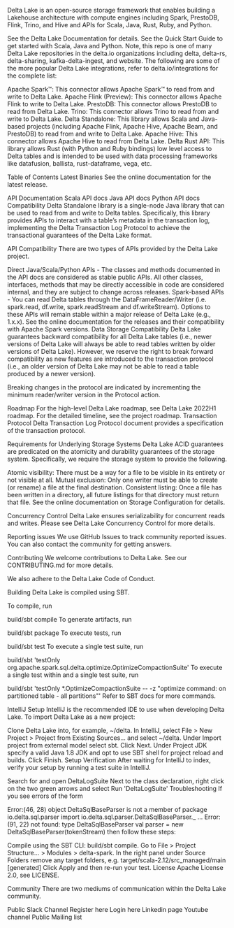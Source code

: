 

Delta Lake is an open-source storage framework that enables building a Lakehouse architecture with compute engines including Spark, PrestoDB, Flink, Trino, and Hive and APIs for Scala, Java, Rust, Ruby, and Python.

See the Delta Lake Documentation for details.
See the Quick Start Guide to get started with Scala, Java and Python.
Note, this repo is one of many Delta Lake repositories in the delta.io organizations including delta, delta-rs, delta-sharing, kafka-delta-ingest, and website.
The following are some of the more popular Delta Lake integrations, refer to delta.io/integrations for the complete list:

Apache Spark™: This connector allows Apache Spark™ to read from and write to Delta Lake.
Apache Flink (Preview): This connector allows Apache Flink to write to Delta Lake.
PrestoDB: This connector allows PrestoDB to read from Delta Lake.
Trino: This connector allows Trino to read from and write to Delta Lake.
Delta Standalone: This library allows Scala and Java-based projects (including Apache Flink, Apache Hive, Apache Beam, and PrestoDB) to read from and write to Delta Lake.
Apache Hive: This connector allows Apache Hive to read from Delta Lake.
Delta Rust API: This library allows Rust (with Python and Ruby bindings) low level access to Delta tables and is intended to be used with data processing frameworks like datafusion, ballista, rust-dataframe, vega, etc.

Table of Contents
Latest Binaries
See the online documentation for the latest release.

API Documentation
Scala API docs
Java API docs
Python API docs
Compatibility
Delta Standalone library is a single-node Java library that can be used to read from and write to Delta tables. Specifically, this library provides APIs to interact with a table’s metadata in the transaction log, implementing the Delta Transaction Log Protocol to achieve the transactional guarantees of the Delta Lake format.

API Compatibility
There are two types of APIs provided by the Delta Lake project.

Direct Java/Scala/Python APIs - The classes and methods documented in the API docs are considered as stable public APIs. All other classes, interfaces, methods that may be directly accessible in code are considered internal, and they are subject to change across releases.
Spark-based APIs - You can read Delta tables through the DataFrameReader/Writer (i.e. spark.read, df.write, spark.readStream and df.writeStream). Options to these APIs will remain stable within a major release of Delta Lake (e.g., 1.x.x).
See the online documentation for the releases and their compatibility with Apache Spark versions.
Data Storage Compatibility
Delta Lake guarantees backward compatibility for all Delta Lake tables (i.e., newer versions of Delta Lake will always be able to read tables written by older versions of Delta Lake). However, we reserve the right to break forward compatibility as new features are introduced to the transaction protocol (i.e., an older version of Delta Lake may not be able to read a table produced by a newer version).

Breaking changes in the protocol are indicated by incrementing the minimum reader/writer version in the Protocol action.

Roadmap
For the high-level Delta Lake roadmap, see Delta Lake 2022H1 roadmap.
For the detailed timeline, see the project roadmap.
Transaction Protocol
Delta Transaction Log Protocol document provides a specification of the transaction protocol.

Requirements for Underlying Storage Systems
Delta Lake ACID guarantees are predicated on the atomicity and durability guarantees of the storage system. Specifically, we require the storage system to provide the following.

Atomic visibility: There must be a way for a file to be visible in its entirety or not visible at all.
Mutual exclusion: Only one writer must be able to create (or rename) a file at the final destination.
Consistent listing: Once a file has been written in a directory, all future listings for that directory must return that file.
See the online documentation on Storage Configuration for details.

Concurrency Control
Delta Lake ensures serializability for concurrent reads and writes. Please see Delta Lake Concurrency Control for more details.

Reporting issues
We use GitHub Issues to track community reported issues. You can also contact the community for getting answers.

Contributing
We welcome contributions to Delta Lake. See our CONTRIBUTING.md for more details.

We also adhere to the Delta Lake Code of Conduct.

Building
Delta Lake is compiled using SBT.

To compile, run

build/sbt compile
To generate artifacts, run

build/sbt package
To execute tests, run

build/sbt test
To execute a single test suite, run

build/sbt 'testOnly org.apache.spark.sql.delta.optimize.OptimizeCompactionSuite'
To execute a single test within and a single test suite, run

build/sbt 'testOnly *.OptimizeCompactionSuite -- -z "optimize command: on partitioned table - all partitions"'
Refer to SBT docs for more commands.

IntelliJ Setup
IntelliJ is the recommended IDE to use when developing Delta Lake. To import Delta Lake as a new project:

Clone Delta Lake into, for example, ~/delta.
In IntelliJ, select File > New Project > Project from Existing Sources... and select ~/delta.
Under Import project from external model select sbt. Click Next.
Under Project JDK specify a valid Java 1.8 JDK and opt to use SBT shell for project reload and builds.
Click Finish.
Setup Verification
After waiting for IntelliJ to index, verify your setup by running a test suite in IntelliJ.

Search for and open DeltaLogSuite
Next to the class declaration, right click on the two green arrows and select Run 'DeltaLogSuite'
Troubleshooting
If you see errors of the form

Error:(46, 28) object DeltaSqlBaseParser is not a member of package io.delta.sql.parser
import io.delta.sql.parser.DeltaSqlBaseParser._
...
Error:(91, 22) not found: type DeltaSqlBaseParser
    val parser = new DeltaSqlBaseParser(tokenStream)
then follow these steps:

Compile using the SBT CLI: build/sbt compile.
Go to File > Project Structure... > Modules > delta-spark.
In the right panel under Source Folders remove any target folders, e.g. target/scala-2.12/src_managed/main [generated]
Click Apply and then re-run your test.
License
Apache License 2.0, see LICENSE.

Community
There are two mediums of communication within the Delta Lake community.

Public Slack Channel
Register here
Login here
Linkedin page
Youtube channel
Public Mailing list
